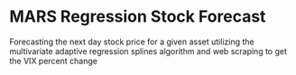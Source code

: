 # MARS Regression Stock Forecast
 Forecasting the next day stock price for a given asset utilizing the multivariate adaptive regression splines algorithm and web scraping to get the VIX percent change
